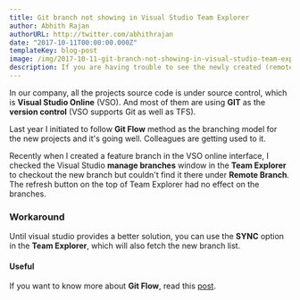 ```yaml
---
title: Git branch not showing in Visual Studio Team Explorer
author: Abhith Rajan
authorURL: http://twitter.com/abhithrajan
date: "2017-10-11T00:00:00.000Z"
templateKey: blog-post
image: /img/2017-10-11-git-branch-not-showing-in-visual-studio-team-explorer.jpg
description: If you are having trouble to see the newly created (remote) git branches in the Visual Studio Team Explorer, try the workaround provided in this article.
---
```


In our company, all the projects source code is under source control, which is **Visual Studio Online** (VSO). And most of them are using **GIT** as the **version control** (VSO supports Git as well as TFS).

Last year I initiated to follow **Git Flow** method as the branching model for the new projects and it's going well. Colleagues are getting used to it.

Recently when I created a feature branch in the VSO online interface, I checked the Visual Studio **manage branches** window in the **Team Explorer** to checkout the new branch but couldn't find it there under **Remote Branch**. The refresh button on the top of Team Explorer had no effect on the branches.

### Workaround

Until visual studio provides a better solution, you can use the **SYNC** option in the **Team Explorer**, which will also fetch the new branch list.

#### Useful

If you want to know more about **Git Flow**, read this [post](http://nvie.com/posts/a-successful-git-branching-model/).
